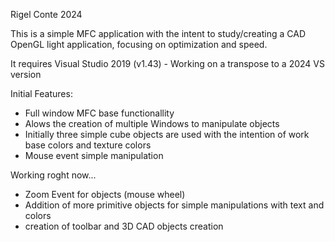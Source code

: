 Rigel Conte 2024

This is a simple MFC application with the intent to study/creating a CAD OpenGL light application, focusing on optimization and speed.

It requires Visual Studio 2019 (v1.43) - Working on a transpose to a 2024 VS version

Initial Features:

* Full window MFC base functionallity
* Alows the creation of multiple Windows to manipulate objects
* Initially three simple cube objects are used with the intention of work base colors and texture colors
* Mouse event simple manipulation

Working roght now...
*  Zoom Event for objects (mouse wheel)
*  Addition of more primitive objects for simple manipulations with text and colors
*  creation of toolbar and 3D CAD objects creation 
